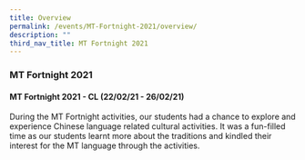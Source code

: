 ```yaml
---
title: Overview
permalink: /events/MT-Fortnight-2021/overview/
description: ""
third_nav_title: MT Fortnight 2021
---
```

### MT Fortnight 2021

#### MT Fortnight 2021 - CL (22/02/21 - 26/02/21)

During the MT Fortnight activities, our students had a chance to explore and experience Chinese language related cultural activities. It was a fun-filled time as our students learnt more about the traditions and kindled their interest for the MT language through the activities.